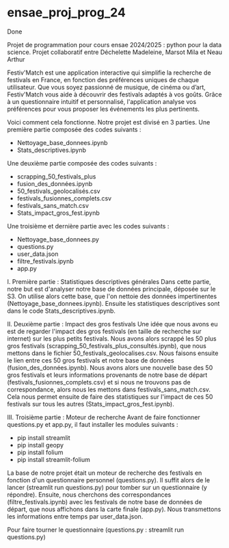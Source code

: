 # ensae_proj_prog_24
Done

Projet de programmation pour cours ensae 2024/2025 : python pour la data science. Projet collaboratif entre Déchelette Madeleine, Marsot Mila et Neau Arthur

Festiv'Match est une application interactive qui simplifie la recherche de festivals en France, en fonction des préférences uniques de chaque utilisateur. Que vous soyez passionné de musique, de cinéma ou d’art, Festiv'Match vous aide à découvrir des festivals adaptés à vos goûts. Grâce à un questionnaire intuitif et personnalisé, l'application analyse vos préférences pour vous proposer les événements les plus pertinents.

Voici comment cela fonctionne. Notre projet est divisé en 3 parties. 
Une première partie composée des codes suivants :
- Nettoyage_base_donnees.ipynb
- Stats_descriptives.ipynb

Une deuxième partie composée des codes suivants : 
- scrapping_50_festivals_plus
- fusion_des_données.ipynb
- 50_festivals_geolocalisés.csv
- festivals_fusionnes_complets.csv
- festivals_sans_match.csv
- Stats_impact_gros_fest.ipynb

Une troisième et dernière partie avec les codes suivants :
- Nettoyage_base_donnees.py
- questions.py
- user_data.json
- filtre_festivals.ipynb
- app.py


I. Première partie : Statistiques descriptives générales
Dans cette partie, notre but est d'analyser notre base de données principale, déposée sur le S3. On utilise alors cette base, que l'on nettoie des données impertinentes (Nettoyage_base_donnees.ipynb). Ensuite les statistiques descriptives sont dans le code Stats_descriptives.ipynb.


II. Deuxième partie : Impact des gros festivals
Une idée que nous avons eu est de regarder l'impact des gros festivals (en taille de recherche sur internet) sur les plus petits festivals. Nous avons alors scrappé les 50 plus gros festivals (scrapping_50_festivals_plus_consultés.ipynb), que nous mettons dans le fichier 50_festivals_geolocalises.csv. Nous faisons ensuite le lien entre ces 50 gros festivals et notre base de données (fusion_des_données.ipynb). Nous avons alors une nouvelle base des 50 gros festivals et leurs informations provenants de notre base de départ (festivals_fusionnes_complets.csv) et si nous ne trouvons pas de correspondance, alors nous les mettons dans festivals_sans_match.csv. 
Cela nous permet ensuite de faire des statistiques sur l'impact de ces 50 festivals sur tous les autres (Stats_impact_gros_fest.ipynb).

III. Troisième partie : Moteur de recherche
Avant de faire fonctionner questions.py et app.py, il faut installer les modules suivants :
- pip install streamlit
- pip install geopy
- pip install folium
- pip install streamlit-folium

La base de notre projet était un moteur de recherche des festivals en fonction d'un questionnaire personnel (questions.py). Il suffit alors de le lancer (streamlit run questions.py) pour tomber sur un questionnaire (y répondre). Ensuite, nous cherchons des correspondances (filtre_festivals.ipynb) avec les festivals de notre base de données de départ, que nous affichons dans la carte finale (app.py). Nous transmettons les informations entre temps par user_data.json.

Pour faire tourner le questionnaire (questions.py : streamlit run questions.py)
